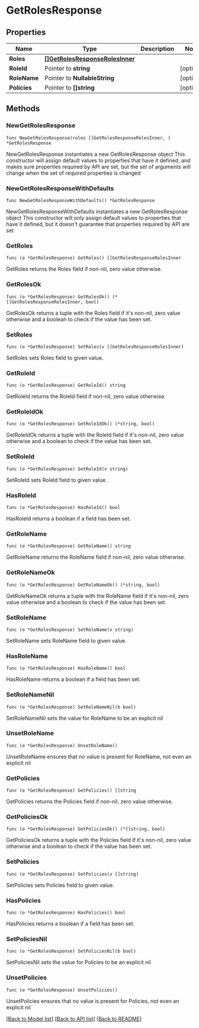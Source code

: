 # GetRolesResponse

## Properties

Name | Type | Description | Notes
------------ | ------------- | ------------- | -------------
**Roles** | [**[]GetRolesResponseRolesInner**](GetRolesResponseRolesInner.md) |  | 
**RoleId** | Pointer to **string** |  | [optional] 
**RoleName** | Pointer to **NullableString** |  | [optional] 
**Policies** | Pointer to **[]string** |  | [optional] 

## Methods

### NewGetRolesResponse

`func NewGetRolesResponse(roles []GetRolesResponseRolesInner, ) *GetRolesResponse`

NewGetRolesResponse instantiates a new GetRolesResponse object
This constructor will assign default values to properties that have it defined,
and makes sure properties required by API are set, but the set of arguments
will change when the set of required properties is changed

### NewGetRolesResponseWithDefaults

`func NewGetRolesResponseWithDefaults() *GetRolesResponse`

NewGetRolesResponseWithDefaults instantiates a new GetRolesResponse object
This constructor will only assign default values to properties that have it defined,
but it doesn't guarantee that properties required by API are set

### GetRoles

`func (o *GetRolesResponse) GetRoles() []GetRolesResponseRolesInner`

GetRoles returns the Roles field if non-nil, zero value otherwise.

### GetRolesOk

`func (o *GetRolesResponse) GetRolesOk() (*[]GetRolesResponseRolesInner, bool)`

GetRolesOk returns a tuple with the Roles field if it's non-nil, zero value otherwise
and a boolean to check if the value has been set.

### SetRoles

`func (o *GetRolesResponse) SetRoles(v []GetRolesResponseRolesInner)`

SetRoles sets Roles field to given value.


### GetRoleId

`func (o *GetRolesResponse) GetRoleId() string`

GetRoleId returns the RoleId field if non-nil, zero value otherwise.

### GetRoleIdOk

`func (o *GetRolesResponse) GetRoleIdOk() (*string, bool)`

GetRoleIdOk returns a tuple with the RoleId field if it's non-nil, zero value otherwise
and a boolean to check if the value has been set.

### SetRoleId

`func (o *GetRolesResponse) SetRoleId(v string)`

SetRoleId sets RoleId field to given value.

### HasRoleId

`func (o *GetRolesResponse) HasRoleId() bool`

HasRoleId returns a boolean if a field has been set.

### GetRoleName

`func (o *GetRolesResponse) GetRoleName() string`

GetRoleName returns the RoleName field if non-nil, zero value otherwise.

### GetRoleNameOk

`func (o *GetRolesResponse) GetRoleNameOk() (*string, bool)`

GetRoleNameOk returns a tuple with the RoleName field if it's non-nil, zero value otherwise
and a boolean to check if the value has been set.

### SetRoleName

`func (o *GetRolesResponse) SetRoleName(v string)`

SetRoleName sets RoleName field to given value.

### HasRoleName

`func (o *GetRolesResponse) HasRoleName() bool`

HasRoleName returns a boolean if a field has been set.

### SetRoleNameNil

`func (o *GetRolesResponse) SetRoleNameNil(b bool)`

 SetRoleNameNil sets the value for RoleName to be an explicit nil

### UnsetRoleName
`func (o *GetRolesResponse) UnsetRoleName()`

UnsetRoleName ensures that no value is present for RoleName, not even an explicit nil
### GetPolicies

`func (o *GetRolesResponse) GetPolicies() []string`

GetPolicies returns the Policies field if non-nil, zero value otherwise.

### GetPoliciesOk

`func (o *GetRolesResponse) GetPoliciesOk() (*[]string, bool)`

GetPoliciesOk returns a tuple with the Policies field if it's non-nil, zero value otherwise
and a boolean to check if the value has been set.

### SetPolicies

`func (o *GetRolesResponse) SetPolicies(v []string)`

SetPolicies sets Policies field to given value.

### HasPolicies

`func (o *GetRolesResponse) HasPolicies() bool`

HasPolicies returns a boolean if a field has been set.

### SetPoliciesNil

`func (o *GetRolesResponse) SetPoliciesNil(b bool)`

 SetPoliciesNil sets the value for Policies to be an explicit nil

### UnsetPolicies
`func (o *GetRolesResponse) UnsetPolicies()`

UnsetPolicies ensures that no value is present for Policies, not even an explicit nil

[[Back to Model list]](../README.md#documentation-for-models) [[Back to API list]](../README.md#documentation-for-api-endpoints) [[Back to README]](../README.md)


